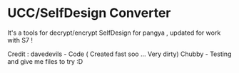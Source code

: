 # UCC/SelfDesign Converter
It's a tools for decrypt/encrypt SelfDesign for pangya , updated for work with S7 !

Credit :
davedevils - Code ( Created fast soo ... Very dirty)
Chubby - Testing and give me files to try :D


